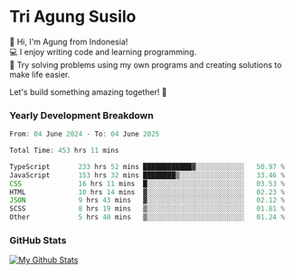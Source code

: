# Tri Agung Susilo

👋 Hi, I'm Agung from Indonesia!<br>
💻 I enjoy writing code and learning programming.<br>
🧠 Try solving problems using my own programs and creating solutions to make life easier.

Let's build something amazing together! 🚀

### Yearly Development Breakdown

<!--START_SECTION:waka-->

```TypeScript JavaScript PHP
From: 04 June 2024 - To: 04 June 2025

Total Time: 453 hrs 11 mins

TypeScript       233 hrs 52 mins ████████████▓░░░░░░░░░░░░   50.97 %
JavaScript       153 hrs 32 mins ████████▒░░░░░░░░░░░░░░░░   33.46 %
CSS              16 hrs 11 mins  █░░░░░░░░░░░░░░░░░░░░░░░░   03.53 %
HTML             10 hrs 14 mins  ▓░░░░░░░░░░░░░░░░░░░░░░░░   02.23 %
JSON             9 hrs 43 mins   ▓░░░░░░░░░░░░░░░░░░░░░░░░   02.12 %
SCSS             8 hrs 19 mins   ▒░░░░░░░░░░░░░░░░░░░░░░░░   01.81 %
Other            5 hrs 40 mins   ▒░░░░░░░░░░░░░░░░░░░░░░░░   01.24 %
```

<!--END_SECTION:waka-->

### GitHub Stats

[![My Github Stats](https://github-readme-stats.vercel.app/api?username=triagung128&show_icons=true&hide=contribs,issues&count_private=true&theme=tokyonight)](https://github.com/triagung128)

<!-- [![Top Langs](https://github-readme-stats.vercel.app/api/top-langs/?username=triagung128&layout=compact)](https://github.com/triagung128) -->

